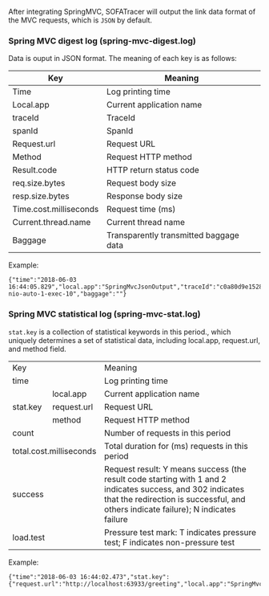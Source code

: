 After integrating SpringMVC, SOFATracer will output the link data format of the MVC requests, which is `JSON` by default.

### Spring MVC digest log (spring-mvc-digest.log)

Data is ouput in JSON format. The meaning of each key is as follows:

Key | Meaning
--------- | -------------
 Time | Log printing time
 Local.app | Current application name
 traceId | TraceId
 spanId | SpanId
 Request.url | Request URL
 Method | Request HTTP method
 Result.code | HTTP return status code
 req.size.bytes | Request body size
 resp.size.bytes | Response body size
 Time.cost.milliseconds | Request time (ms)
 Current.thread.name | Current thread name
 Baggage | Transparently transmitted baggage data

Example:

```
{"time":"2018-06-03 16:44:05.829","local.app":"SpringMvcJsonOutput","traceId":"c0a80d9e1528015445828101064625","spanId":"0","request.url":"http://localhost:63933/greeting","method":"GET","result.code":"200","req.size.bytes":0,"resp.size.bytes":50,"time.cost.milliseconds":1,"current.thread.name":"http-nio-auto-1-exec-10","baggage":""}
```

### Spring MVC statistical log (spring-mvc-stat.log)

`stat.key` is a collection of statistical keywords in this period., which uniquely determines a set of statistical data, including local.app, request.url, and method field.

<table>
   <tr>
      <td colspan="2">Key</td>
      <td>Meaning</td>
   </tr>
   <tr>
      <td colspan="2">time</td>
      <td>Log printing time</td>
   </tr>
   <tr>
      <td rowspan="3">stat.key</td>
      <td>local.app</td>
      <td>Current application name</td>
   </tr>
   <tr>
      <td>request.url</td>
      <td>Request URL</td>
   </tr>
   <tr>
      <td> method </td>
      <td>Request HTTP method</td>
   </tr>
   <tr>
      <td colspan="2">count</td>
      <td>Number of requests in this period</td>
   </tr>
   <tr>
      <td colspan="2">total.cost.milliseconds</td>
      <td>Total duration for (ms) requests in this period</td>
   </tr>
   <tr>
      <td colspan="2">success</td>
      <td>Request result: Y means success (the result code starting with 1 and 2 indicates success, and 302 indicates that the redirection is successful, and others indicate failure); N indicates failure</td>
   </tr>
   <tr>
      <td colspan="2">load.test</td>
      <td>Pressure test mark: T indicates pressure test; F indicates non-pressure test</td>
   </tr>
</table>

Example:

```
{"time":"2018-06-03 16:44:02.473","stat.key":{"request.url":"http://localhost:63933/greeting","local.app":"SpringMvcJsonOutput","method":"GET"},"count":5,"total.cost.milliseconds":149,"success":"Y","load.test":"F"}
```